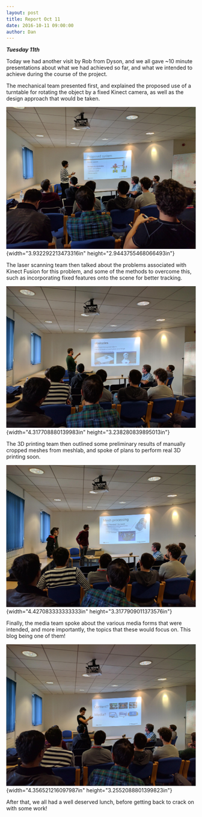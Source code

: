 ```yaml
---
layout: post
title: Report Oct 11
date: 2016-10-11 09:00:00
author: Dan
---
```


***Tuesday 11th***

Today we had another visit by Rob from Dyson, and we all gave \~10
minute presentations about what we had achieved so far, and what we
intended to achieve during the course of the project.

The mechanical team presented first, and explained the proposed use of a
turntable for rotating the object by a fixed Kinect camera, as well as
the design approach that would be taken.

![](/img/blog/11th/media/image04.jpg){width="3.932292213473316in"
height="2.9443755468066493in"}

The laser scanning team then talked about the problems associated with
Kinect Fusion for this problem, and some of the methods to overcome
this, such as incorporating fixed features onto the scene for better
tracking.

![](/img/blog/11th/media/image06.jpg){width="4.317708880139983in"
height="3.238280839895013in"}

The 3D printing team then outlined some preliminary results of manually
cropped meshes from meshlab, and spoke of plans to perform real 3D
printing soon.

![](/img/blog/11th/media/image07.jpg){width="4.427083333333333in"
height="3.3177909011373576in"}

Finally, the media team spoke about the various media forms that were
intended, and more importantly, the topics that these would focus on.
This blog being one of them!

![](/img/blog/11th/media/image05.jpg){width="4.356521216097987in"
height="3.2552088801399823in"}

After that, we all had a well deserved lunch, before getting back to
crack on with some work!
